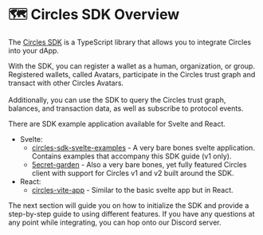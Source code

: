 # 🗺️ Circles SDK Overview

The [Circles SDK](https://www.npmjs.com/package/@circles-sdk/sdk) is a TypeScript library that allows you to integrate Circles into your dApp.&#x20;

With the SDK, you can register a wallet as a human, organization, or group. Registered wallets, called Avatars, participate in the Circles trust graph and transact with other Circles Avatars.\
\
Additionally, you can use the SDK to query the Circles trust graph, balances, and transaction data, as well as subscribe to protocol events.

There are SDK example application available for Svelte and React.

* Svelte:
  * [circles-sdk-svelte-examples](https://github.com/aboutcircles/circles-sdk-svelte-examples) - A very bare bones svelte application. Contains examples that accompany this SDK guide (v1 only).
  * [5ecret-garden](https://github.com/aboutcircles/5ecret-garden) - Also a very bare bones, yet fully featured Circles client with support for Circles v1 and v2 built around the SDK.
* React:
  * [circles-vite-app](https://github.com/vanshika-srivastava/circles-vite-app) - Similar to the basic svelte app but in React.

The next section will guide you on how to initialize the SDK and provide a step-by-step guide to using different features. If you have any questions at any point while integrating, you can hop onto our Discord server.

